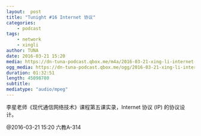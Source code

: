 ```yaml
---
layout:  post
title: "Tunight #16 Internet 协议"
categories:
    - podcast
tags:
    - network
    - xingli
author: TUNA
date: 2016-03-21 15:20
media: https://dn-tuna-podcast.qbox.me/m4a/2016-03-21-xing-li-internet-protocol.m4a
ogg_media: https://dn-tuna-podcast.qbox.me/ogg/2016-03-21-xing-li-internet-protocol.ogg
duration: 01:32:51
length: 45098780
subtitle: 
mediatype: "audio/mpeg"
---
```


李星老师《现代通信网络技术》课程第五课实录，Internet 协议 (IP) 的协议设计。

@2016-03-21 15:20 六教A-314

